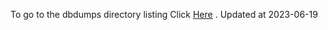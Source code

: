 To go to the dbdumps directory listing Click [Here](https://ipfs.io/ipfs/bafkreiciu2km4uq42iycrzziv5tynvfhtcmsiqq5pfy6lsmszype65bsbi) . Updated at 2023-06-19